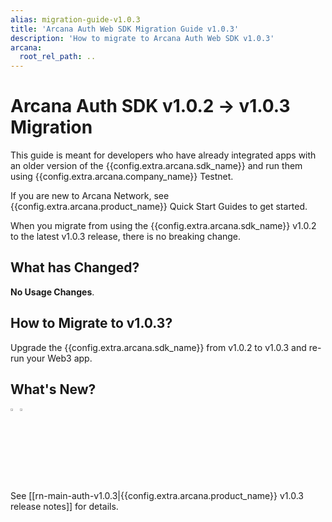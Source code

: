 ```yaml
---
alias: migration-guide-v1.0.3
title: 'Arcana Auth Web SDK Migration Guide v1.0.3'
description: 'How to migrate to Arcana Auth Web SDK v1.0.3'
arcana:
  root_rel_path: ..
---
```


# Arcana Auth SDK v1.0.2 -> v1.0.3 Migration

This guide is meant for developers who have already integrated apps with an older version of the {{config.extra.arcana.sdk_name}} and run them using {{config.extra.arcana.company_name}} Testnet. 

If you are new to Arcana Network, see {{config.extra.arcana.product_name}} Quick Start Guides to get started.

When you migrate from using the {{config.extra.arcana.sdk_name}} v1.0.2 to the latest v1.0.3 release, there is no breaking change.  

## What has Changed?

**No Usage Changes**.

## How to Migrate to v1.0.3?

Upgrade the {{config.extra.arcana.sdk_name}} from v1.0.2 to v1.0.3 and re-run your Web3 app.

## What's New?

<img src="{{config.extra.arcana.img_dir}}/icon_new_light.{{config.extra.arcana.img_png}}#only-light" alt="New icon" width="3%" /><img src="{{config.extra.arcana.img_dir}}/icon_new_dark.{{config.extra.arcana.img_png}}#only-dark" alt="New icon" width="3%" />

See [[rn-main-auth-v1.0.3|{{config.extra.arcana.product_name}} v1.0.3 release notes]] for details.
